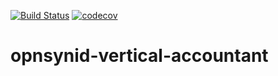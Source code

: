 [![Build Status](https://travis-ci.org/open-synergy/opnsynid-vertical-accountant.svg?branch=8.0)](https://travis-ci.org/open-synergy/opnsynid-vertical-accountant)
[![codecov](https://codecov.io/gh/open-synergy/opnsynid-vertical-accountant/branch/8.0/graph/badge.svg)](https://codecov.io/gh/open-synergy/opnsynid-vertical-accountant)

# opnsynid-vertical-accountant
